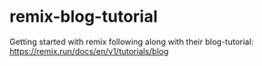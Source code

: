 # remix-blog-tutorial
Getting started with remix following along with their blog-tutorial: https://remix.run/docs/en/v1/tutorials/blog
